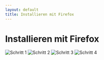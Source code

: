 ```yaml
---
layout: default
title: Installieren mit Firefox
---
```


# Installieren mit Firefox

![Schritt 1](firefox-1.jpg)
![Schritt 2](firefox-2.jpg)
![Schritt 3](firefox-3.jpg)
![Schritt 4](firefox-4.jpg)